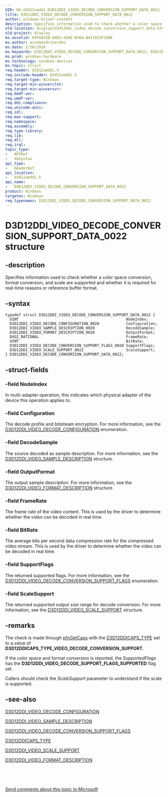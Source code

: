 ```yaml
---
UID: NS:d3d12umddi.D3D12DDI_VIDEO_DECODE_CONVERSION_SUPPORT_DATA_0022
title: D3D12DDI_VIDEO_DECODE_CONVERSION_SUPPORT_DATA_0022
author: windows-driver-content
description: Specifies information used to check whether a color space conversion, format conversion, and scale are supported and whether it is required for real-time reasons or reference buffer format.
old-location: display\d3d12ddi_video_decode_conversion_support_data.htm
old-project: display
ms.assetid: E9FA4CEB-84D3-42A6-B36A-B411922F19AE
ms.author: windowsdriverdev
ms.date: 2/26/2018
ms.keywords: D3D12DDI_VIDEO_DECODE_CONVERSION_SUPPORT_DATA_0022, D3D12DDI_VIDEO_DECODE_CONVERSION_SUPPORT_DATA_0022 structure [Display Devices], d3d12umddi/D3D12DDI_VIDEO_DECODE_CONVERSION_SUPPORT_DATA_0022, display.d3d12ddi_video_decode_conversion_support_data
ms.prod: windows-hardware
ms.technology: windows-devices
ms.topic: struct
req.header: d3d12umddi.h
req.include-header: D3d12umddi.h
req.target-type: Windows
req.target-min-winverclnt: 
req.target-min-winversvr: 
req.kmdf-ver: 
req.umdf-ver: 
req.ddi-compliance: 
req.unicode-ansi: 
req.idl: 
req.max-support: 
req.namespace: 
req.assembly: 
req.type-library: 
req.lib: 
req.dll: 
req.irql: 
topic_type:
-	APIRef
-	kbSyntax
api_type:
-	HeaderDef
api_location:
-	D3d12umddi.h
api_name:
-	D3D12DDI_VIDEO_DECODE_CONVERSION_SUPPORT_DATA_0022
product: Windows
targetos: Windows
req.typenames: D3D12DDI_VIDEO_DECODE_CONVERSION_SUPPORT_DATA_0022
---
```


# D3D12DDI_VIDEO_DECODE_CONVERSION_SUPPORT_DATA_0022 structure


## -description


Specifies information used to check whether a color space conversion, format conversion, and scale are supported and whether it is required for real-time reasons or reference buffer format.  


## -syntax


````
typedef struct D3D12DDI_VIDEO_DECODE_CONVERSION_SUPPORT_DATA_0022 {
  UINT                                                NodeIndex;
  D3D12DDI_VIDEO_DECODE_CONFIGURATION_0020            Configuration;
  D3D12DDI_VIDEO_SAMPLE_DESCRIPTION_0020              DecodeSample;
  D3D12DDI_VIDEO_FORMAT_DESCRIPTION_0020              OutputFormat;
  DXGI_RATIONAL                                       FrameRate;
  UINT                                                BitRate;
  D3D12DDI_VIDEO_DECODE_CONVERSION_SUPPORT_FLAGS_0020 SupportFlags;
  D3D12DDI_VIDEO_SCALE_SUPPORT_0022                   ScaleSupport;
} D3D12DDI_VIDEO_DECODE_CONVERSION_SUPPORT_DATA_0022;
````


## -struct-fields




### -field NodeIndex

In multi-adapter operation, this indicates which physical adapter of the device this operation applies to.


### -field Configuration

The decode profile and bitstream encryption.  For more information, see the  <a href="..\d3d12umddi\ne-d3d12umddi-d3d12ddi_video_decode_configuration_flags_0020.md">D3D12DDI_VIDEO_DECODE_CONFIGURATION</a> enumeration.


### -field DecodeSample

The source decoded as sample description.  For more information, see the  <a href="..\d3d12umddi\ns-d3d12umddi-d3d12ddi_video_sample_description_0020.md">D3D12DDI_VIDEO_SAMPLE_DESCRIPTION</a> structure.


### -field OutputFormat

The output sample description.  For more information, see the  <a href="..\d3d12umddi\ns-d3d12umddi-d3d12ddi_video_format_description_0020.md">D3D12DDI_VIDEO_FORMAT_DESCRIPTION</a> structure.


### -field FrameRate

The frame rate of the video content. This is used by the driver to determine whether the video can be decoded in real time.


### -field BitRate

The average bits per second data compression rate for the compressed video stream.  This is used by the driver to determine whether the video can be decoded in real time.


### -field SupportFlags

The returned supported flags. For more information, see the <a href="..\d3d12umddi\ne-d3d12umddi-d3d12ddi_video_decode_conversion_support_flags_0020.md">D3D12DDI_VIDEO_DECODE_CONVERSION_SUPPORT_FLAGS</a> enumeration.


### -field ScaleSupport

The returned supported output size range for decode conversion.  For more information, see the <a href="..\d3d12umddi\ns-d3d12umddi-d3d12ddi_video_scale_support_0022.md">D3D12DDI_VIDEO_SCALE_SUPPORT</a> structure.


## -remarks



The check is made through <a href="..\d3d12umddi\nc-d3d12umddi-pfnd3d12ddi_video_getcaps.md">pfnGetCaps</a> with the <a href="..\d3d12umddi\ne-d3d12umddi-d3d12ddicaps_type.md">D3D12DDICAPS_TYPE</a> set to a value of <b>D3D12DDICAPS_TYPE_VIDEO_DECODE_CONVERSION_SUPPORT</b>.

If the color space and format conversion is reported, the <i>SupportedFlags</i> has the <b>D3D12DDI_VIDEO_DECODE_SUPPORT_FLAGS_SUPPORTED</b> flag set.  

Callers should check the <i>ScaleSupport</i> parameter to understand if the scale is supported.




## -see-also

<a href="..\d3d12umddi\ne-d3d12umddi-d3d12ddi_video_decode_configuration_flags_0020.md">D3D12DDI_VIDEO_DECODE_CONFIGURATION</a>



<a href="..\d3d12umddi\ns-d3d12umddi-d3d12ddi_video_sample_description_0020.md">D3D12DDI_VIDEO_SAMPLE_DESCRIPTION</a>



<a href="..\d3d12umddi\ne-d3d12umddi-d3d12ddi_video_decode_conversion_support_flags_0020.md">D3D12DDI_VIDEO_DECODE_CONVERSION_SUPPORT_FLAGS</a>



<a href="..\d3d12umddi\ne-d3d12umddi-d3d12ddicaps_type.md">D3D12DDICAPS_TYPE</a>



<a href="..\d3d12umddi\ns-d3d12umddi-d3d12ddi_video_scale_support_0022.md">D3D12DDI_VIDEO_SCALE_SUPPORT</a>



<a href="..\d3d12umddi\ns-d3d12umddi-d3d12ddi_video_format_description_0020.md">D3D12DDI_VIDEO_FORMAT_DESCRIPTION</a>



 

 

<a href="mailto:wsddocfb@microsoft.com?subject=Documentation%20feedback [display\display]:%20D3D12DDI_VIDEO_DECODE_CONVERSION_SUPPORT_DATA_0022 structure%20 RELEASE:%20(2/26/2018)&amp;body=%0A%0APRIVACY STATEMENT%0A%0AWe use your feedback to improve the documentation. We don't use your email address for any other purpose, and we'll remove your email address from our system after the issue that you're reporting is fixed. While we're working to fix this issue, we might send you an email message to ask for more info. Later, we might also send you an email message to let you know that we've addressed your feedback.%0A%0AFor more info about Microsoft's privacy policy, see http://privacy.microsoft.com/en-us/default.aspx." title="Send comments about this topic to Microsoft">Send comments about this topic to Microsoft</a>

